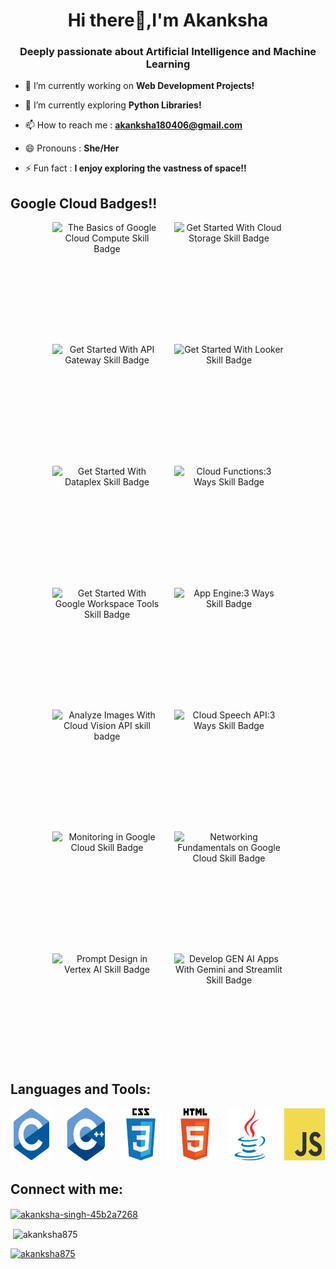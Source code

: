 <h1 align="center">Hi there👋,I'm Akanksha</h1>
<h3 align="center">Deeply passionate about Artificial Intelligence and Machine Learning</h3>

- 🔭 I’m currently working on **Web Development Projects!**

- 🌱 I’m currently exploring **Python Libraries!**

- 📫 How to reach me : **akanksha180406@gmail.com**

- 😄 Pronouns : **She/Her**

- ⚡ Fun fact : **I enjoy exploring the vastness of space!!**
<h2 align="left">Google Cloud Badges!! </h2>
    <p align="center" style="display: flex; flex-wrap: wrap; justify-content: center; gap: 20px;">
        <img src="https://images.credly.com/size/680x680/images/7623fefd-ebbd-4d8f-a053-f41dca852d9e/image.png" alt="The Basics of Google Cloud Compute Skill Badge" width="175" height="175">
        <img src="https://images.credly.com/size/680x680/images/8fae0693-0a1a-4c15-b3b6-10b4104d0e30/image.png" alt="Get Started With Cloud Storage Skill Badge" width="175" height="175">
        <img src="https://images.credly.com/size/680x680/images/79d45afd-9552-447b-96d0-b4c2037f59be/image.png" alt="Get Started With API Gateway Skill Badge" width="175" height="175">
        <img src="https://images.credly.com/size/680x680/images/6f45928f-206d-4340-98fd-ef9605fd8606/image.png" alt="Get Started With Looker Skill Badge" width="175" height="175">
        <img src="https://images.credly.com/size/680x680/images/1aa38026-5e9d-45f5-becc-288601568ad5/image.png" alt="Get Started With Dataplex Skill Badge" width="175" height="175">
        <img src="https://images.credly.com/size/680x680/images/12ca3878-2560-4d84-a3a5-c317db9ca549/image.png" alt="Cloud Functions:3 Ways Skill Badge" width="175" height="175">
        <img src="https://images.credly.com/size/680x680/images/7e78d94e-d10b-4699-a75a-96115b24c238/image.png" alt="Get Started With Google Workspace Tools Skill Badge" width="175" height="175">
        <img src="https://images.credly.com/size/680x680/images/0943ce78-1ef7-4ff4-8ad7-4b60f6de5e5f/image.png" alt="App Engine:3 Ways Skill Badge" width="175" height="175">
        <img src="https://images.credly.com/size/680x680/images/bb8edfd1-9d69-48a3-bf81-3ab830caf393/image.png" alt="Analyze Images With Cloud Vision API skill badge" width="175" height="175">
        <img src="https://images.credly.com/size/680x680/images/4ddcd71a-7d89-4f86-bb85-adab564f16f1/image.png" alt="Cloud Speech API:3 Ways Skill Badge" width="175" height="175">
        <img src="https://images.credly.com/size/680x680/images/5a9654e8-37e5-4043-8a94-eeb0f98a2a9c/image.png" alt="Monitoring in Google Cloud Skill Badge" width="175" height="175">
        <img src="https://images.credly.com/size/680x680/images/6edf3d92-7a1f-425f-aa2b-d17223df9cf7/image.png" alt="Networking Fundamentals on Google Cloud Skill Badge" width="175" height="175">
        <img src="https://images.credly.com/size/680x680/images/cef82b2e-970a-4318-8e59-c3e26b7f5c19/image.png" alt="Prompt Design in Vertex AI Skill Badge" width="175" height="175">
        <img src="https://images.credly.com/size/680x680/images/1dbef1bd-cdb0-40e1-bff4-8200448c3161/blob" alt="Develop GEN AI Apps With Gemini and Streamlit Skill Badge" width="175" height="175">
    </p>

<h2 align="left">Languages and Tools:</h2>
    <p align="center" style="display: flex; justify-content: center; gap: 20px;">
        <a href="https://www.cprogramming.com/" target="_blank" rel="noreferrer">
            <img src="https://raw.githubusercontent.com/devicons/devicon/master/icons/c/c-original.svg" alt="c" width="85" height="85"/>
        </a>
        <a href="https://www.w3schools.com/cpp/" target="_blank" rel="noreferrer">
            <img src="https://raw.githubusercontent.com/devicons/devicon/master/icons/cplusplus/cplusplus-original.svg" alt="cplusplus" width="85" height="85"/>
        </a>
        <a href="https://www.w3schools.com/css/" target="_blank" rel="noreferrer">
            <img src="https://raw.githubusercontent.com/devicons/devicon/master/icons/css3/css3-original-wordmark.svg" alt="css3" width="85" height="85"/>
        </a>
        <a href="https://www.w3.org/html/" target="_blank" rel="noreferrer">
            <img src="https://raw.githubusercontent.com/devicons/devicon/master/icons/html5/html5-original-wordmark.svg" alt="html5" width="85" height="85"/>
        </a>
        <a href="https://www.java.com" target="_blank" rel="noreferrer">
            <img src="https://raw.githubusercontent.com/devicons/devicon/master/icons/java/java-original.svg" alt="java" width="85" height="85"/>
        </a>
        <a href="https://developer.mozilla.org/en-US/docs/Web/JavaScript" target="_blank" rel="noreferrer">
            <img src="https://raw.githubusercontent.com/devicons/devicon/master/icons/javascript/javascript-original.svg" alt="javascript" width="85" height="85"/>
        </a>
    </p>

 <h2 align="left">Connect with me:</h2>
    <p align="left">
        <a href="https://linkedin.com/in/akanksha-singh-45b2a7268" target="blank"><img align="center" src="https://raw.githubusercontent.com/rahuldkjain/github-profile-readme-generator/master/src/images/icons/Social/linked-in-alt.svg" alt="akanksha-singh-45b2a7268" height="30" width="40" /></a>
        </p>

<p>&nbsp;<img align="center" src="https://github-readme-stats.vercel.app/api?username=akanksha875&show_icons=true&locale=en" alt="akanksha875" /></p>

<p align="left"> <a href="https://github.com/ryo-ma/github-profile-trophy"><img src="https://github-profile-trophy.vercel.app/?username=akanksha875" alt="akanksha875" /></a> </p>




